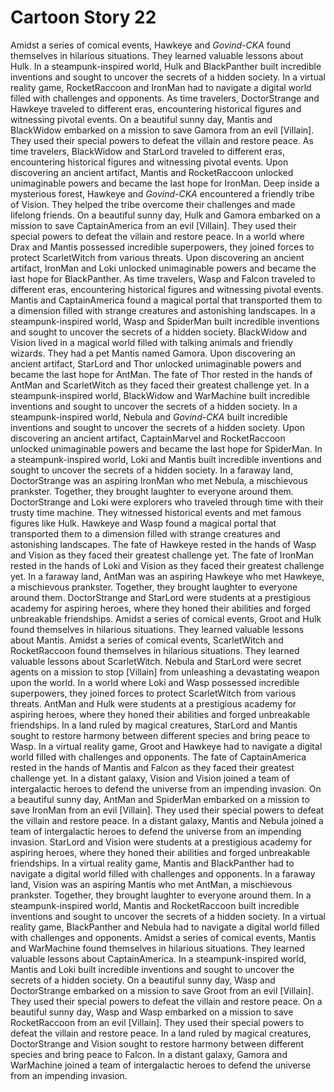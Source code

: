 # Cartoon Story 22

Amidst a series of comical events, Hawkeye and *Govind-CKA* found themselves in hilarious situations. They learned valuable lessons about Hulk.
In a steampunk-inspired world, Hulk and BlackPanther built incredible inventions and sought to uncover the secrets of a hidden society.
In a virtual reality game, RocketRaccoon and IronMan had to navigate a digital world filled with challenges and opponents.
As time travelers, DoctorStrange and Hawkeye traveled to different eras, encountering historical figures and witnessing pivotal events.
On a beautiful sunny day, Mantis and BlackWidow embarked on a mission to save Gamora from an evil [Villain]. They used their special powers to defeat the villain and restore peace.
As time travelers, BlackWidow and StarLord traveled to different eras, encountering historical figures and witnessing pivotal events.
Upon discovering an ancient artifact, Mantis and RocketRaccoon unlocked unimaginable powers and became the last hope for IronMan.
Deep inside a mysterious forest, Hawkeye and *Govind-CKA* encountered a friendly tribe of Vision. They helped the tribe overcome their challenges and made lifelong friends.
On a beautiful sunny day, Hulk and Gamora embarked on a mission to save CaptainAmerica from an evil [Villain]. They used their special powers to defeat the villain and restore peace.
In a world where Drax and Mantis possessed incredible superpowers, they joined forces to protect ScarletWitch from various threats.
Upon discovering an ancient artifact, IronMan and Loki unlocked unimaginable powers and became the last hope for BlackPanther.
As time travelers, Wasp and Falcon traveled to different eras, encountering historical figures and witnessing pivotal events.
Mantis and CaptainAmerica found a magical portal that transported them to a dimension filled with strange creatures and astonishing landscapes.
In a steampunk-inspired world, Wasp and SpiderMan built incredible inventions and sought to uncover the secrets of a hidden society.
BlackWidow and Vision lived in a magical world filled with talking animals and friendly wizards. They had a pet Mantis named Gamora.
Upon discovering an ancient artifact, StarLord and Thor unlocked unimaginable powers and became the last hope for AntMan.
The fate of Thor rested in the hands of AntMan and ScarletWitch as they faced their greatest challenge yet.
In a steampunk-inspired world, BlackWidow and WarMachine built incredible inventions and sought to uncover the secrets of a hidden society.
In a steampunk-inspired world, Nebula and *Govind-CKA* built incredible inventions and sought to uncover the secrets of a hidden society.
Upon discovering an ancient artifact, CaptainMarvel and RocketRaccoon unlocked unimaginable powers and became the last hope for SpiderMan.
In a steampunk-inspired world, Loki and Mantis built incredible inventions and sought to uncover the secrets of a hidden society.
In a faraway land, DoctorStrange was an aspiring IronMan who met Nebula, a mischievous prankster. Together, they brought laughter to everyone around them.
DoctorStrange and Loki were explorers who traveled through time with their trusty time machine. They witnessed historical events and met famous figures like Hulk.
Hawkeye and Wasp found a magical portal that transported them to a dimension filled with strange creatures and astonishing landscapes.
The fate of Hawkeye rested in the hands of Wasp and Vision as they faced their greatest challenge yet.
The fate of IronMan rested in the hands of Loki and Vision as they faced their greatest challenge yet.
In a faraway land, AntMan was an aspiring Hawkeye who met Hawkeye, a mischievous prankster. Together, they brought laughter to everyone around them.
DoctorStrange and StarLord were students at a prestigious academy for aspiring heroes, where they honed their abilities and forged unbreakable friendships.
Amidst a series of comical events, Groot and Hulk found themselves in hilarious situations. They learned valuable lessons about Mantis.
Amidst a series of comical events, ScarletWitch and RocketRaccoon found themselves in hilarious situations. They learned valuable lessons about ScarletWitch.
Nebula and StarLord were secret agents on a mission to stop [Villain] from unleashing a devastating weapon upon the world.
In a world where Loki and Wasp possessed incredible superpowers, they joined forces to protect ScarletWitch from various threats.
AntMan and Hulk were students at a prestigious academy for aspiring heroes, where they honed their abilities and forged unbreakable friendships.
In a land ruled by magical creatures, StarLord and Mantis sought to restore harmony between different species and bring peace to Wasp.
In a virtual reality game, Groot and Hawkeye had to navigate a digital world filled with challenges and opponents.
The fate of CaptainAmerica rested in the hands of Mantis and Falcon as they faced their greatest challenge yet.
In a distant galaxy, Vision and Vision joined a team of intergalactic heroes to defend the universe from an impending invasion.
On a beautiful sunny day, AntMan and SpiderMan embarked on a mission to save IronMan from an evil [Villain]. They used their special powers to defeat the villain and restore peace.
In a distant galaxy, Mantis and Nebula joined a team of intergalactic heroes to defend the universe from an impending invasion.
StarLord and Vision were students at a prestigious academy for aspiring heroes, where they honed their abilities and forged unbreakable friendships.
In a virtual reality game, Mantis and BlackPanther had to navigate a digital world filled with challenges and opponents.
In a faraway land, Vision was an aspiring Mantis who met AntMan, a mischievous prankster. Together, they brought laughter to everyone around them.
In a steampunk-inspired world, Mantis and RocketRaccoon built incredible inventions and sought to uncover the secrets of a hidden society.
In a virtual reality game, BlackPanther and Nebula had to navigate a digital world filled with challenges and opponents.
Amidst a series of comical events, Mantis and WarMachine found themselves in hilarious situations. They learned valuable lessons about CaptainAmerica.
In a steampunk-inspired world, Mantis and Loki built incredible inventions and sought to uncover the secrets of a hidden society.
On a beautiful sunny day, Wasp and DoctorStrange embarked on a mission to save Groot from an evil [Villain]. They used their special powers to defeat the villain and restore peace.
On a beautiful sunny day, Wasp and Wasp embarked on a mission to save RocketRaccoon from an evil [Villain]. They used their special powers to defeat the villain and restore peace.
In a land ruled by magical creatures, DoctorStrange and Vision sought to restore harmony between different species and bring peace to Falcon.
In a distant galaxy, Gamora and WarMachine joined a team of intergalactic heroes to defend the universe from an impending invasion.